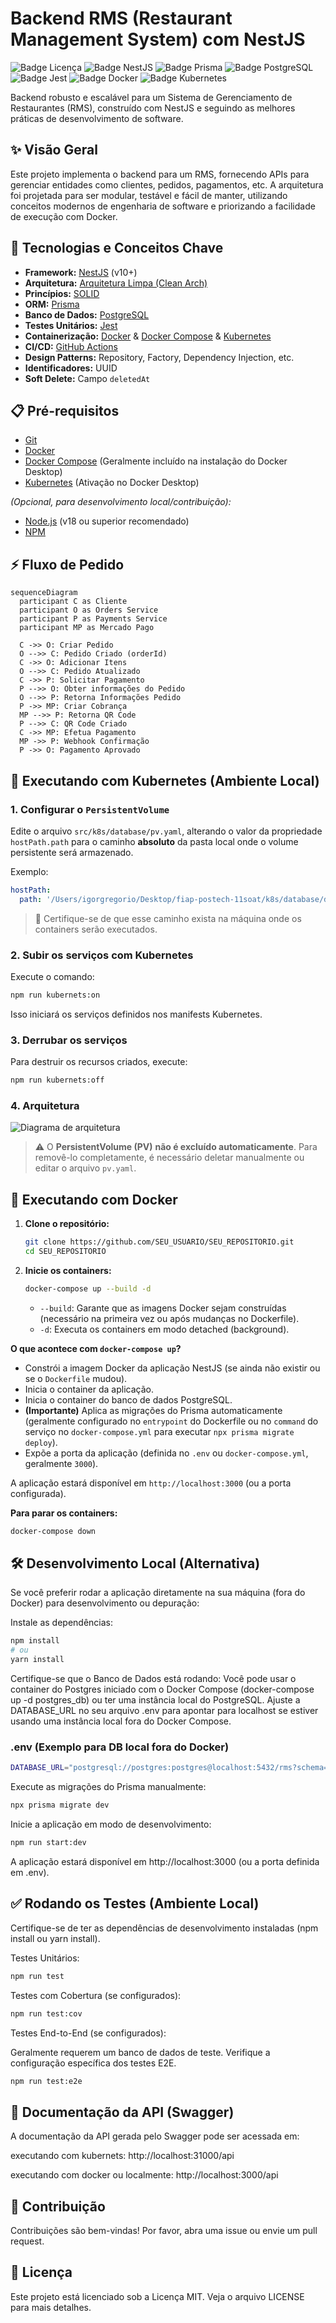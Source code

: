 # Backend RMS (Restaurant Management System) com NestJS

![Badge Licença](https://img.shields.io/badge/license-MIT-blue.svg)
![Badge NestJS](https://img.shields.io/badge/NestJS-%5E10.0.0-red.svg)
![Badge Prisma](https://img.shields.io/badge/Prisma-%5E5.0.0-blueviolet.svg)
![Badge PostgreSQL](https://img.shields.io/badge/PostgreSQL-15-blue.svg)
![Badge Jest](https://img.shields.io/badge/Tests-Jest-brightgreen.svg)
![Badge Docker](https://img.shields.io/badge/Docker-Ready-blue.svg)
![Badge Kubernetes](https://img.shields.io/badge/Kubernetes-Ready-blue.svg)

<!-- Adicione badges de status do GitHub Actions aqui quando configurado -->
<!-- ![Badge Build Status](https://github.com/SEU_USUARIO/SEU_REPOSITORIO/actions/workflows/main.yml/badge.svg) -->

Backend robusto e escalável para um Sistema de Gerenciamento de Restaurantes (RMS), construído com NestJS e seguindo as melhores práticas de desenvolvimento de software.

## ✨ Visão Geral

Este projeto implementa o backend para um RMS, fornecendo APIs para gerenciar entidades como clientes, pedidos, pagamentos, etc. A arquitetura foi projetada para ser modular, testável e fácil de manter, utilizando conceitos modernos de engenharia de software e priorizando a facilidade de execução com Docker.

## 🚀 Tecnologias e Conceitos Chave

- **Framework:** [NestJS](https://nestjs.com/) (v10+)
- **Arquitetura:** [Arquitetura Limpa (Clean Arch)](https://alistair.cockburn.us/hexagonal-architecture/)
- **Princípios:** [SOLID](https://pt.wikipedia.org/wiki/SOLID)
- **ORM:** [Prisma](https://www.prisma.io/)
- **Banco de Dados:** [PostgreSQL](https://www.postgresql.org/)
- **Testes Unitários:** [Jest](https://jestjs.io/)
- **Containerização:** [Docker](https://www.docker.com/) & [Docker Compose](https://docs.docker.com/compose/) & [Kubernetes](https://kubernetes.io/)
- **CI/CD:** [GitHub Actions](https://github.com/features/actions)
- **Design Patterns:** Repository, Factory, Dependency Injection, etc.
- **Identificadores:** UUID
- **Soft Delete:** Campo `deletedAt`

## 📋 Pré-requisitos

- [Git](https://git-scm.com/)
- [Docker](https://www.docker.com/products/docker-desktop/)
- [Docker Compose](https://docs.docker.com/compose/install/) (Geralmente incluído na instalação do Docker Desktop)
- [Kubernetes](https://docs.docker.com/desktop/features/kubernetes/) (Ativação no Docker Desktop)

_(Opcional, para desenvolvimento local/contribuição):_

- [Node.js](https://nodejs.org/) (v18 ou superior recomendado)
- [NPM](https://www.npmjs.com/)

## ⚡ Fluxo de Pedido

```mermaid
sequenceDiagram
  participant C as Cliente
  participant O as Orders Service
  participant P as Payments Service
  participant MP as Mercado Pago

  C ->> O: Criar Pedido
  O -->> C: Pedido Criado (orderId)
  C ->> O: Adicionar Itens
  O -->> C: Pedido Atualizado
  C ->> P: Solicitar Pagamento
  P -->> O: Obter informações do Pedido
  O -->> P: Retorna Informações Pedido
  P ->> MP: Criar Cobrança
  MP -->> P: Retorna QR Code
  P -->> C: QR Code Criado
  C ->> MP: Efetua Pagamento
  MP ->> P: Webhook Confirmação
  P ->> O: Pagamento Aprovado
```

## 🚀 Executando com Kubernetes (Ambiente Local)

### 1. Configurar o `PersistentVolume`

Edite o arquivo `src/k8s/database/pv.yaml`, alterando o valor da propriedade `hostPath.path` para o caminho **absoluto** da pasta local onde o volume persistente será armazenado.

Exemplo:

```yaml
hostPath:
  path: '/Users/igorgregorio/Desktop/fiap-postech-11soat/k8s/database/data'
```

> 📌 Certifique-se de que esse caminho exista na máquina onde os containers serão executados.

### 2. Subir os serviços com Kubernetes

Execute o comando:

```bash
npm run kubernets:on
```

Isso iniciará os serviços definidos nos manifests Kubernetes.

### 3. Derrubar os serviços

Para destruir os recursos criados, execute:

```bash
npm run kubernets:off
```

### 4. Arquitetura

![Diagrama de arquitetura](./docs/readme/kubernetes.png)

> ⚠️ O **PersistentVolume (PV)** **não é excluído automaticamente**.
> Para removê-lo completamente, é necessário deletar manualmente ou editar o arquivo `pv.yaml`.

## 🚀 Executando com Docker

1.  **Clone o repositório:**

    ```bash
    git clone https://github.com/SEU_USUARIO/SEU_REPOSITORIO.git
    cd SEU_REPOSITORIO
    ```

2.  **Inicie os containers:**
    ```bash
    docker-compose up --build -d
    ```
    - `--build`: Garante que as imagens Docker sejam construídas (necessário na primeira vez ou após mudanças no Dockerfile).
    - `-d`: Executa os containers em modo detached (background).

**O que acontece com `docker-compose up`?**

- Constrói a imagem Docker da aplicação NestJS (se ainda não existir ou se o `Dockerfile` mudou).
- Inicia o container da aplicação.
- Inicia o container do banco de dados PostgreSQL.
- **(Importante)** Aplica as migrações do Prisma automaticamente (geralmente configurado no `entrypoint` do Dockerfile ou no `command` do serviço no `docker-compose.yml` para executar `npx prisma migrate deploy`).
- Expõe a porta da aplicação (definida no `.env` ou `docker-compose.yml`, geralmente `3000`).

A aplicação estará disponível em `http://localhost:3000` (ou a porta configurada).

**Para parar os containers:**

```bash
docker-compose down
```

## 🛠️ Desenvolvimento Local (Alternativa)

Se você preferir rodar a aplicação diretamente na sua máquina (fora do Docker) para desenvolvimento ou depuração:

Instale as dependências:

```bash
npm install
# ou
yarn install
```

Certifique-se que o Banco de Dados está rodando: Você pode usar o container do Postgres iniciado com o Docker Compose (docker-compose up -d postgres_db) ou ter uma instância local do PostgreSQL. Ajuste a DATABASE_URL no seu arquivo .env para apontar para localhost se estiver usando uma instância local fora do Docker Compose.

### .env (Exemplo para DB local fora do Docker)

```bash
DATABASE_URL="postgresql://postgres:postgres@localhost:5432/rms?schema=public"
```

Execute as migrações do Prisma manualmente:

```bash
npx prisma migrate dev
```

Inicie a aplicação em modo de desenvolvimento:

```bash
npm run start:dev
```

A aplicação estará disponível em http://localhost:3000 (ou a porta definida em .env).

## ✅ Rodando os Testes (Ambiente Local)

Certifique-se de ter as dependências de desenvolvimento instaladas (npm install ou yarn install).

Testes Unitários:

```bash
npm run test
```

Testes com Cobertura (se configurados):

```bash
npm run test:cov
```

Testes End-to-End (se configurados):

Geralmente requerem um banco de dados de teste. Verifique a configuração específica dos testes E2E.

```bash
npm run test:e2e
```

## 📄 Documentação da API (Swagger)

A documentação da API gerada pelo Swagger pode ser acessada em:

executando com kubernets:
http://localhost:31000/api

executando com docker ou localmente:
http://localhost:3000/api

## 🤝 Contribuição

Contribuições são bem-vindas! Por favor, abra uma issue ou envie um pull request.

## 📜 Licença

Este projeto está licenciado sob a Licença MIT. Veja o arquivo LICENSE para mais detalhes.
